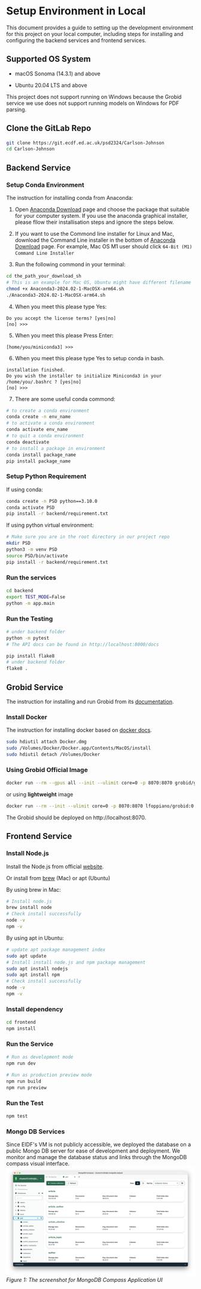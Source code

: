 # Setup Environment in Local
This document provides a guide to setting up the development environment for this project on your local computer, including steps for installing and configuring the backend services and frontend services.

## Supported OS System

- macOS Sonoma (14.3.1) and above

- Ubuntu 20.04 LTS and above


This project does not support running on Windows because the Grobid service we use does not support running models on Windows for PDF parsing.

## Clone the GitLab Repo

``` bash
git clone https://git.ecdf.ed.ac.uk/psd2324/Carlson-Johnson
cd Carlson-Johnson
```


## Backend Service

### Setup Conda Environment

The instruction for installing conda from Anaconda:  

1. Open [Anaconda Download](https://www.anaconda.com/download) page and choose the package that suitable for your computer system. If you use the anaconda graphical installer, please fllow their installisation steps and ignore the steps below.

2. If you want to use the Commond line installer for Linux and Mac, download the Command Line installer in the bottom of [Anaconda Download](https://www.anaconda.com/download) page. For example, Mac OS M1 user should click `64-Bit (M1) Command Line Installer`

3. Run the following commond in your terminal:
```bash
cd the_path_your_download_sh
# This is an example for Mac OS, Ubuntu might have different filename
chmod +x Anaconda3-2024.02-1-MacOSX-arm64.sh
./Anaconda3-2024.02-1-MacOSX-arm64.sh
```

4. When you meet this please type Yes:
```text
Do you accept the license terms? [yes|no]
[no] >>>
```

5. When you meet this please Press Enter:
```text
[home/you/miniconda3] >>>
```

6. When you meet this please type Yes to setup conda in bash.
```text
installation finished.
Do you wish the installer to initialize Miniconda3 in your /home/you/.bashrc ? [yes|no]
[no] >>>
```

7. There are some useful conda commond:
```bash
# to create a conda environment
conda create -n env_name
# to activate a conda environment
conda activate env_name
# to quit a conda environment
conda deactivate
# to install a package in environment
conda install package_name
pip install package_name
```

### Setup Python Requirement
If using conda:
```bash
conda create -n PSD python==3.10.0
conda activate PSD
pip install -r backend/requirement.txt
```
If using python virtual environment:
```bash
# Make sure you are in the root directory in our project repo
mkdir PSD
python3 -m venv PSD
source PSD/bin/activate
pip install -r backend/requirement.txt
```

### Run the services
```bash
cd backend
export TEST_MODE=False
python -m app.main
```

### Run the Testing
```bash
# under backend folder
python -m pytest
# The API docs can be found in http://localhost:8000/docs
```
```bash
pip install flake8
# under backend folder
flake8 .
```

## Grobid Service

The instruction for installing and run Grobid from its [documentation](https://grobid.readthedocs.io/en/latest/Run-Grobid/).  

### Install Docker
The instruction for installing docker based on [docker docs](https://docs.docker.com/desktop/install/mac-install/).
```bash
sudo hdiutil attach Docker.dmg
sudo /Volumes/Docker/Docker.app/Contents/MacOS/install
sudo hdiutil detach /Volumes/Docker
```

### Using Grobid Official Image

```bash
docker run --rm --gpus all --init --ulimit core=0 -p 8070:8070 grobid/grobid:0.8.0
```

or using **lightweight** image

```bash
docker run --rm --init --ulimit core=0 -p 8070:8070 lfoppiano/grobid:0.8.0
```
The Grobid should be deployed on http://localhost:8070.

## Frontend Service

### Install Node.js
Install the Node.js from official [website](https://nodejs.org/en/download).

Or install from [brew](https://brew.sh) (Mac) or apt (Ubuntu)

By using brew in Mac:
```bash
# Install node.js
brew install node
# Check install successfully
node -v
npm -v
```

By using apt in Ubuntu:
```bash
# update apt package management index
sudo apt update
# Install install node.js and npm package management
sudo apt install nodejs
sudo apt install npm
# Check install successfully
node -v
npm -v
```

### Install dependency

```bash
cd frontend
npm install
```

### Run the Service
```bash
# Run as development mode
npm run dev
```

```bash
# Run as production preview mode
npm run build
npm run preview
```

### Run the Test
```bash
npm test
```

### Mongo DB Services
Since EIDF's VM is not publicly accessible, we deployed the database on a public Mongo DB server for ease of development and deployment. We monitor and manage the database status and links through the MongoDB compass visual interface.
![MongoDB Compass](../Image/mongo-db.png)
*Figure 1: The screenshot for MongoDB Compass Application UI*
